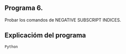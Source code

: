 ## Programa 6.
Probar los comandos de NEGATIVE SUBSCRIPT INDICES.

## Explicacióm del programa

```
Python
```


